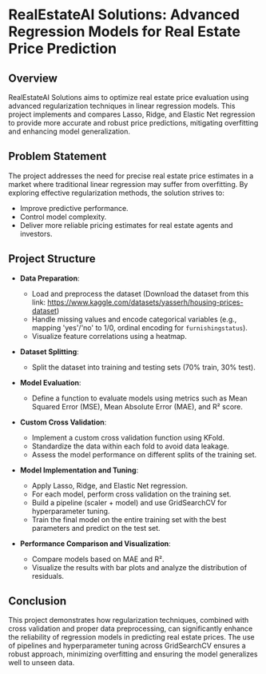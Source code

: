 # RealEstateAI Solutions: Advanced Regression Models for Real Estate Price Prediction

## Overview
RealEstateAI Solutions aims to optimize real estate price evaluation using advanced regularization techniques in linear regression models. 
This project implements and compares Lasso, Ridge, and Elastic Net regression to provide more accurate and robust price predictions, mitigating overfitting and enhancing model generalization.

## Problem Statement
The project addresses the need for precise real estate price estimates in a market where traditional linear regression may suffer from overfitting. 
By exploring effective regularization methods, the solution strives to:
- Improve predictive performance.
- Control model complexity.
- Deliver more reliable pricing estimates for real estate agents and investors.

## Project Structure
- **Data Preparation**:  
  - Load and preprocess the dataset (Download the dataset from this link: https://www.kaggle.com/datasets/yasserh/housing-prices-dataset)
  - Handle missing values and encode categorical variables (e.g., mapping 'yes'/'no' to 1/0, ordinal encoding for `furnishingstatus`).
  - Visualize feature correlations using a heatmap.
  
- **Dataset Splitting**:  
  - Split the dataset into training and testing sets (70% train, 30% test).

- **Model Evaluation**:  
  - Define a function to evaluate models using metrics such as Mean Squared Error (MSE), Mean Absolute Error (MAE), and R² score.

- **Custom Cross Validation**:  
  - Implement a custom cross validation function using KFold.
  - Standardize the data within each fold to avoid data leakage.
  - Assess the model performance on different splits of the training set.

- **Model Implementation and Tuning**:  
  - Apply Lasso, Ridge, and Elastic Net regression.
  - For each model, perform cross validation on the training set.
  - Build a pipeline (scaler + model) and use GridSearchCV for hyperparameter tuning.
  - Train the final model on the entire training set with the best parameters and predict on the test set.

- **Performance Comparison and Visualization**:  
  - Compare models based on MAE and R².
  - Visualize the results with bar plots and analyze the distribution of residuals.

## Conclusion
This project demonstrates how regularization techniques, combined with cross validation and proper data preprocessing,
can significantly enhance the reliability of regression models in predicting real estate prices. 
The use of pipelines and hyperparameter tuning across GridSearchCV ensures a robust approach, minimizing overfitting and ensuring the model generalizes well to unseen data.

